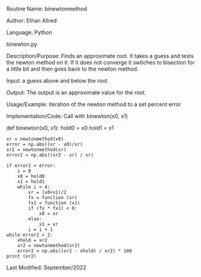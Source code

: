 Routine Name: binewtonmethod

Author: Ethan Allred

Language: Python

binewton.py

Description/Purpose: Finds an approximate root. It takes a guess and tests the newton method on it. If it does not converge it swtiches to bisection for a little bit and then goes back to the newton method.

Input: a guess above and below the root.

Output: The output is an approximate value for the root.

Usage/Example: iteration of the newton method to a set percent error

Implementation/Code: Call with binewton(x0, x1)

def binewton(x0, x1):
    hold0 = x0
    hold1 = x1

    xr = newtonmethod(x0)
    error = np.abs((xr - x0)/xr)
    xr2 = newtonmethod(xr)
    error2 = np.abs((xr2 - xr) / xr)

    if error2 > error:
        i = 0
        x0 = hold0
        x1 = hold1
        while i < 4:
            xr = (x0+x1)/2
            fx = function (xr)
            fx1 = function (x1)
            if (fx * fx1) < 0:
                x0 = xr
            else:
                x1 = xr
            i = i + 1
    while error2 > 2:
        xhold = xr2
        xr2 = newtonmethod(xr2)
        error2 = np.abs((xr2 - xhold) / xr2) * 100
    print (xr2)
Last Modified: September/2022
